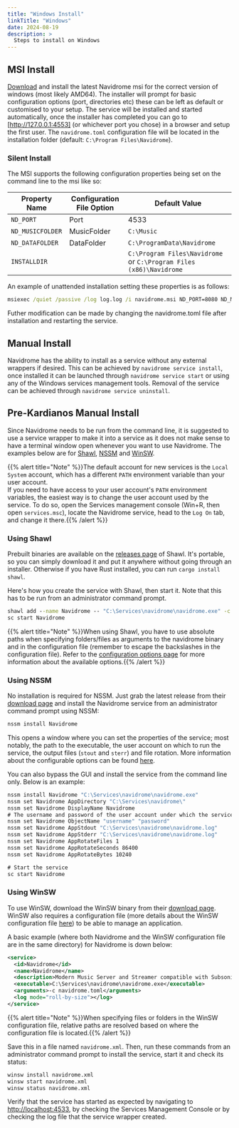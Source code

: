 ```yaml
---
title: "Windows Install"
linkTitle: "Windows"
date: 2024-08-19
description: >
  Steps to install on Windows
---
```


## MSI Install
[Download](https://github.com/navidrome/navidrome/releases/) and install the latest Navidrome msi for the correct version of windows (most likely AMD64). The installer will prompt for basic configuration options (port, directories etc) these can be left as default or customised to your setup. The service will be installed and started automatically, once the installer has completed you can go to [http://127.0.0.1:4553] (or whichever port you chose) in a browser and setup the first user. The `navidrome.toml` configuration file will be located in the installation folder (default: `C:\Program Files\Navidrome`).

### Silent Install
The MSI supports the following configuration properties being set on the command line to the msi like so:

| Property Name     | Configuration File Option | Default Value                                                      |
|-------------------|---------------------------|--------------------------------------------------------------------|
| `ND_PORT`         | Port                      | 4533                                                               |
| `ND_MUSICFOLDER`  | MusicFolder               | `C:\Music`                                                         |
| `ND_DATAFOLDER`   | DataFolder                | `C:\ProgramData\Navidrome`                                         |
| `INSTALLDIR`      |                           | `C:\Program Files\Navidrome` or `C:\Program Files (x86)\Navidrome` | 

An example of unattended installation setting these properties is as follows:
```bat
msiexec /quiet /passive /log log.log /i navidrome.msi ND_PORT=8080 ND_MUSICFOLDER=C:\MyMusicFolder ND_DATAFOLDER=C:\NavidromeDataFolder
```

Futher modification can be made by changing the navidrome.toml file after installation and restarting the service.

## Manual Install
Navidrome has the ability to install as a service without any external wrappers if desired. This can be achieved by `navidrome service install`, once installed it can be launched through `navidrome service start` or using any of the Windows services management tools. Removal of the service can be achieved through `navidrome service uninstall`.

## Pre-Kardianos Manual Install

Since Navidrome needs to be run from the command line, it is suggested to use a service wrapper to make it into a service as it does not make sense to have a terminal window open whenever you want to use Navidrome.
The examples below are for [Shawl](https://github.com/mtkennerly/shawl), [NSSM](http://nssm.cc/) and [WinSW](https://github.com/winsw/winsw).

{{% alert title="Note" %}}The default account for new services is the `Local System` account, which has a different `PATH` environment variable than your user account.  
If you need to have access to your user account's `PATH` environment variables, the easiest way is to change the user account used by the service. To do so, open the Services management console (Win+R, then open `services.msc`), locate the Navidrome service, head to the `Log On` tab, and change it there.{{% /alert %}}

### Using Shawl

Prebuilt binaries are available on the [releases page](https://github.com/mtkennerly/shawl/releases) of Shawl. It's portable, so you can simply download it and put it anywhere without going through an installer. Otherwise if you have Rust installed, you can run `cargo install shawl`.

Here's how you create the service with Shawl, then start it. Note that this has to be run from an administrator command prompt.

```bat
shawl add --name Navidrome -- "C:\Services\navidrome\navidrome.exe" -c "C:\Services\navidrome\navidrome.toml"
sc start Navidrome
```

{{% alert title="Note" %}}When using Shawl, you have to use absolute paths when specifying folders/files as arguments to the navidrome binary and in the configuration file (remember to escape the backslashes in the configuration file). Refer to the [configuration options page](https://www.navidrome.org/docs/usage/configuration-options) for more information about the available options.{{% /alert %}}

### Using NSSM

No installation is required for NSSM. Just grab the latest release from their [download page](https://nssm.cc/download) and install the Navidrome service from an administrator command prompt using NSSM:

```bat
nssm install Navidrome
```

This opens a window where you can set the properties of the service; most notably, the path to the executable, the user account on which to run the service, the output files (`stout` and `sterr`) and file rotation. More information about the configurable options can be found [here](http://nssm.cc/usage).

You can also bypass the GUI and install the service from the command line only. Below is an example:

```bat
nssm install Navidrome "C:\Services\navidrome\navidrome.exe"
nssm set Navidrome AppDirectory "C:\Services\navidrome\"
nssm set Navidrome DisplayName Navidrome
# The username and password of the user account under which the service will run.
nssm set Navidrome ObjectName "username" "password"
nssm set Navidrome AppStdout "C:\Services\navidrome\navidrome.log"
nssm set Navidrome AppStderr "C:\Services\navidrome\navidrome.log"
nssm set Navidrome AppRotateFiles 1
nssm set Navidrome AppRotateSeconds 86400
nssm set Navidrome AppRotateBytes 10240

# Start the service
sc start Navidrome
```

### Using WinSW

To use WinSW, download the WinSW binary from their [download page](https://github.com/winsw/winsw/releases). WinSW also requires a configuration file (more details about the WinSW configuration file [here](https://github.com/winsw/winsw/blob/v3/docs/xml-config-file.md)) to be able to manage an application. 

A basic example (where both Navidrome and the WinSW configuration file are in the same directory) for Navidrome is down below:

```xml
<service>
  <id>Navidrome</id>
  <name>Navidrome</name>
  <description>Modern Music Server and Streamer compatible with Subsonic/Airsonic</description>
  <executable>C:\Services\navidrome\navidrome.exe</executable>
  <arguments>-c navidrome.toml</arguments>
  <log mode="roll-by-size"></log>
</service>
```

{{% alert title="Note" %}}When specifying files or folders in the WinSW configuration file, relative paths are resolved based on where the configuration file is located.{{% /alert %}}

Save this in a file named `navidrome.xml`. Then, run these commands from an administrator command prompt to install the service, start it and check its status:

```bat
winsw install navidrome.xml
winsw start navidrome.xml
winsw status navidrome.xml
```

Verify that the service has started as expected by navigating to [http://localhost:4533](http://localhost:4533), by checking the Services Management Console or by checking the log file that the service wrapper created.
